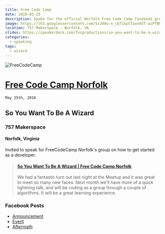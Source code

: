 ```yaml
---
title: Free Code Camp
date: 2016-05-25
description: Spoke for the official Norfolk Free Code Camp Facebook group!
image: https://lh3.googleusercontent.com/SxJ00u-n_cbT1SpCTaox65T-aiPfBG6dDrHX8NjDS5EESj6d-JMPRKyONLNb4lJC1fEQhG_Fj0sFocfNdWxs4LhhLgE93T9ozWEdpae90L8E5inOP8DSQEF41dtzfK3wTnkrhW1TQhsjoDe1ZkaP1nDF8sfsc0B2ozoFfibGVqxNhpdl1tYFYCc3Cqfduiz69TqX9SYbcOkc-UcdGug8wuSn6lXVyznw_U7Pe68rv3GHfWV6F8cPK-vWRUFOouf1R8BrGKC6lLBYTUh3JONPmnyAWj-w84dDM4e22FPRjC5Th6I42kClKWDylMZxq9boV30NdWJiOWjRximBI5ipKfv3TiMqK7RM6Vbj81JJchNCg3PYPsms05-GczU_vgiG4lNmU_jR7361yHbRGeshZXzw0SyuN2shqbIwr6VR2z-ke8sXbHbq0S-eEMgDQ9k_7jxj1KKBdUz20-_Gvcql4MDV5aezWsZWdxucvpEM3Ra5MO_Rbiahulug8usmXomFCARu02cnQh6NijHV64DLcO_t0EajDN9uojXa07v8gnxixYOY3Jujm23RgY9Hoj5vNe-qZXGx9NE3cXdBD84oPFlSYfg4tkg=s960-w720-h960-no
location: 757 Makerspace - Norfolk, VA
slides: https://speakerdeck.com/fvcproductions/so-you-want-to-be-a-wizard-free-code-camp-norfolk
categories:
  - speaking
tags:
  - wizard
---
```


![FreeCodeCamp](https://lh3.googleusercontent.com/SEX2PQFrAVghmU37-LTwe1rqIVOwBxUps8HnvqW-eQ4OVT-MJ6WZMFcfzU1nygfmiOEYIvE_04jbbQBqz3jVF_K7mW_t5zLfshQyPpOQhB7_Ts_HPT-duDf0cgbOpYstuLFm404vkyetKYeTUQEn6Tp1Mk7deBCO-csaZox2BaXWqiUOHTyINrcnP1nBZtHl_imU2mPGCKq_gnM8N9wXF2ocyKWCei0rLqPjjj6UR_11QPtA3OQ-PjaOQqplymUkOJm6keQ0Qh-XcFcP8DnieyGTQUqhXmDAGgyVJyf32FoJ3DL5gYRilbwj4nBcwmWUw2mePeXlNw72hZaAEXPI1l3lv9rBBZx2He9VjqQDsl8zKj-rk1EG4jMV1txS12T3zgw7KmKRI0FkNQyvfyeLc4QfdmMfMiIvmkhTiDTQInhm_DM82myYuR2YHXOWBabyK1Firzcv-7AanCEZzQDQKON5Puys0Z3B156kCIpuzYATYwr1cKCd-EgUX_E1dZnZE8ZbQsBQltzL_s1qpx13njYaRkO3BIAhkchTkm5hbIEZyTg6WN7fCWId3eclVymHXSOIE1aUSMVTNezsqiJaqHjvlAplmp-CB7SDE2v7U9DR63rXMVAuSj9lDvvdt66L=s512-no)

# [Free Code Camp Norfolk](https://www.facebook.com/groups/free.code.camp.norfolk/)

`May 25th, 2016`

## **So You Want To Be A Wizard**

### 757 Makerspace

#### Norfolk, Virginia

Invited to speak for FreeCodeCamp Norfolk's group on how to get started as a developer.

<blockquote class="embedly-card"><h4><a href="https://speakerdeck.com/fvcproductions/so-you-want-to-be-a-wizard-free-code-camp-norfolk">So You Want To Be A Wizard | Free Code Camp Norfolk</a></h4><p>We had a fantastic turn out last night at the Meetup and it was great to meet so many new faces. Next month we'll have more of a quick lightning talk, and will be coding as a group through a couple of algorithms. It will be a great learning experience.</p></blockquote>
<script async src="//cdn.embedly.com/widgets/platform.js" charset="UTF-8"></script>

### Facebook Posts

- [Announcement](https://www.facebook.com/groups/free.code.camp.norfolk/permalink/812271315539607/)
- [Event](https://www.facebook.com/groups/free.code.camp.norfolk/permalink/806430109457061/)
- [Aftermath](https://www.facebook.com/groups/free.code.camp.norfolk/permalink/812716962161709/)

